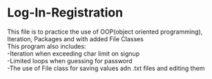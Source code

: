 # Log-In-Registration

This file is to practice the use of OOP(object oriented programming), Iteration, Packages and with added File Classes <br>
This program also includes: <br>
-Iteration when exceeding char limit on signup <br>
-Limited loops when guessing for password <br>
-The use of File class for saving values adn .txt files and editing them <br>
